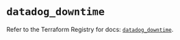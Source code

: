# `datadog_downtime`

Refer to the Terraform Registry for docs: [`datadog_downtime`](https://registry.terraform.io/providers/datadog/datadog/3.49.0/docs/resources/downtime).
